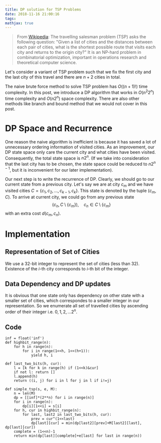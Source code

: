 ```yaml
---
title: DP solution for TSP Problems
date: 2018-11-16 21:00:16
tags:
mathjax: true
---
```


> From [Wikipedia](https://en.wikipedia.org/wiki/Travelling_salesman_problem): The travelling salesman problem (TSP) asks the following question: "Given a list of cities and the distances between each pair of cities, what is the shortest possible route that visits each city and returns to the origin city?" It is an NP-hard problem in combinatorial optimization, important in operations research and theoretical computer science. 

Let's consider a variant of TSP problem such that we fix the first city and the last city of this travel and there are $n+2$ cities in total.

The naive brute force method to solve TSP problem has $O((n+1)!)$ time complexity. In this post, we introduce a DP algorithm that works in $O(n^2 2^n)$ time complexity and $O(n 2^n)$ space complexity. There are also other methods like branch and bound method that we would not cover in this post.

# DP Space and Recurrence
One reason the naive algorithm is inefficient is because it has saved a lot of unnecessary ordering information of visited cities. As an improvement, our DP state space only care the current city and what cities have been visited. Consequently, the total state space is $n 2^n$. (If we take into consideration that the last city has to be chosen, the state space could be reduced to $n 2^{n-1}$, but it is inconvenient for our later implementation).

Our next step is to write the recurrence of DP. Clearly, we should go to our current state from a previous city. Let's say we are at city $c_m$ and we have visited cities $C=\{c_1, c_2,\ldots, c_{k-1}, c_k\}$. This state is denoted by the tuple $(c_m, C)$. To arrive at current city, we could go from any previous state
$$(c_n, C\setminus\{c_m\}),\quad c_n\in C\setminus\{c_m\}$$
with an extra cost $d(c_m, c_n)$.


# Implementation
## Representation of Set of Cities
We use a 32-bit integer to represent the set of cities (less than 32). Existence of the $i$-th city corresponds to $i$-th bit of the integer. 

## Data Dependency and DP updates
It is obvious that one state only has dependency on other state with a smaller set of cities, which correspondes to a smaller integer in our representation. So we enumerate all set of travelled cities by ascending order of their integer i.e. $0,1,2,\ldots 2^n$.

## Code
```python3
inf = float('inf')
def highbit_range(n):
    for h in range(n):
        for i in range(1<<h, 1<<(h+1)):
            yield h, i

def last_two_bits(h, cur):
    l = [k for k in range(h) if (1<<k)&cur]
    if not l: return []
    l.append(h)
    return ((i, j) for i in l for j in l if i!=j)

def simple_tsp(s, e, M):
    n = len(M)
    dp = [[inf]*(2**n) for i in range(n)]
    for i in range(n):
        dp[i][1<<i] = s[i]
    for h, cur in highbit_range(n):
        for last, last2 in last_two_bits(h, cur):
            prev = cur^(1<<last)
            dp[last][cur] = min(dp[last2][prev]+M[last2][last], dp[last][cur])
    complete = (1<<n)-1
    return min(dp[last][complete]+e[last] for last in range(n))
```
